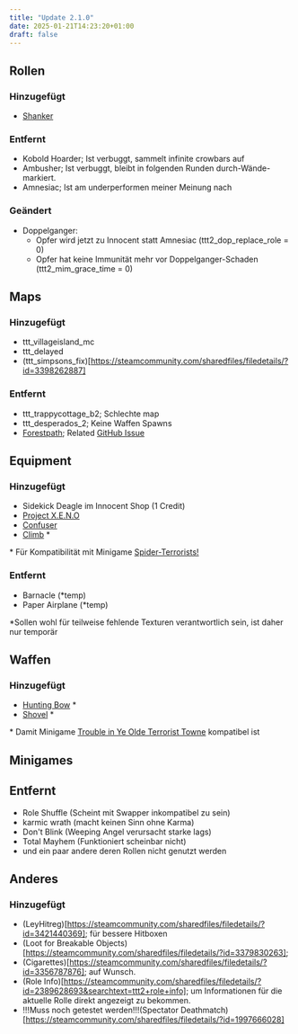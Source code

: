 ```yaml
---
title: "Update 2.1.0"
date: 2025-01-21T14:23:20+01:00
draft: false
---
```


## Rollen

### Hinzugefügt

- [Shanker]({{<ref"shanker">}})

### Entfernt

- Kobold Hoarder; Ist verbuggt, sammelt infinite crowbars auf
- Ambusher; Ist verbuggt, bleibt in folgenden Runden durch-Wände-markiert.
- Amnesiac; Ist am underperformen meiner Meinung nach

### Geändert

- Doppelganger:
  - Opfer wird jetzt zu Innocent statt Amnesiac (ttt2_dop_replace_role = 0)
  - Opfer hat keine Immunität mehr vor Doppelganger-Schaden (ttt2_mim_grace_time = 0)

## Maps

### Hinzugefügt

- ttt_villageisland_mc
- ttt_delayed
- (ttt_simpsons_fix)[https://steamcommunity.com/sharedfiles/filedetails/?id=3398262887]

### Entfernt

- ttt_trappycottage_b2; Schlechte map
- ttt_desperados_2; Keine Waffen Spawns
- [Forestpath](https://steamcommunity.com/sharedfiles/filedetails/?id=2199652737); Related [GitHub Issue](https://github.com/Facepunch/garrysmod-issues/issues/5870)

## Equipment

### Hinzugefügt

- Sidekick Deagle im Innocent Shop (1 Credit)
- [Project X.E.N.O](https://steamcommunity.com/sharedfiles/filedetails/?id=3365382068)
- [Confuser](https://steamcommunity.com/sharedfiles/filedetails/?id=3405983496)
- [Climb](https://steamcommunity.com/sharedfiles/filedetails/?id=1840323666) \*

\* Für Kompatibilität mit Minigame [Spider-Terrorists!](https://steamcommunity.com/sharedfiles/filedetails/?id=2267954071)

### Entfernt

- Barnacle (\*temp)
- Paper Airplane (\*temp)

\*Sollen wohl für teilweise fehlende Texturen verantwortlich sein, ist daher nur temporär

## Waffen

### Hinzugefügt

- [Hunting Bow](https://steamcommunity.com/sharedfiles/filedetails/?id=1372718426) \*
- [Shovel](https://steamcommunity.com/sharedfiles/filedetails/?id=647112181) \*

\* Damit Minigame [Trouble in Ye Olde Terrorist Towne](https://steamcommunity.com/sharedfiles/filedetails/?id=2267954071) kompatibel ist

## Minigames

## Entfernt

- Role Shuffle (Scheint mit Swapper inkompatibel zu sein)
- karmic wrath (macht keinen Sinn ohne Karma)
- Don't Blink (Weeping Angel verursacht starke lags)
- Total Mayhem (Funktioniert scheinbar nicht)
- und ein paar andere deren Rollen nicht genutzt werden

## Anderes

### Hinzugefügt

- (LeyHitreg)[https://steamcommunity.com/sharedfiles/filedetails/?id=3421440369]; für bessere Hitboxen
- (Loot for Breakable Objects)[https://steamcommunity.com/sharedfiles/filedetails/?id=3379830263];
- (Cigarettes)[https://steamcommunity.com/sharedfiles/filedetails/?id=3356787876]; auf Wunsch.
- (Role Info)[https://steamcommunity.com/sharedfiles/filedetails/?id=2389628693&searchtext=ttt2+role+info]; um Informationen für die aktuelle Rolle direkt angezeigt zu bekommen.
- !!!Muss noch getestet werden!!!(Spectator Deathmatch)[https://steamcommunity.com/sharedfiles/filedetails/?id=1997666028]
